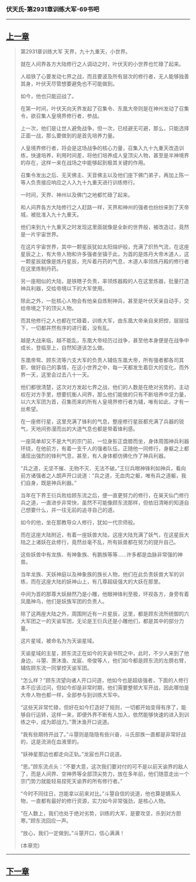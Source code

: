 ### 伏天氏-第2931章训练大军-69书吧

--------
[上一章](./b58a14ff0c8d6a5deca7df76b519344b.md)
--------


>
>
>
>第2931章训练大军
>天界，九十九重天，小世界。
>
>就在人间界各方大陆修行之人调动之时，叶伏天的小世界也忙碌了起来。
>
>人祖铁了心要发动七界之战，而且要波及所有层次的修行者，无人能够独善其身，叶伏天尽管想要避免也不可能做到。
>
>如今，他也只能迎战了。
>
>在第一时间，叶伏天向天界发起了召集令、东凰大帝则是在神州发动了召集令，欲召集人皇境界修行者，参战。
>
>上一次，他们是让世人避免战争，但一次，已经避无可避，那么，只能选择正面一战，那么要做到的是首先培养力量。
>
>人皇境界修行者，将会是这场战争的核心力量，召集入九十九重天改造训练，快速培养，利用时间差，将他们培养成人皇顶尖人物，甚至是半神境界的存在，这样一来在战场之中能够起到极其关键的作用。
>
>召集令发出之后、无天佛主、天音佛主以及他们座下佛门弟子，再加上陈一等人负责接应响应之人入九十九重天进行训练修行。
>
>一时间，天界、神州以及佛门之地都忙碌了起来。
>
>和人间界各方大陆修行之人赶路一样，天界和神州的强者也纷纷来到了天帝城，被批准入九十九重天。
>
>他们来到九十九重天之时发现这里面就像是全新的世界般，被改造过，竟然是一片宇宙世界。
>
>在这片宇宙世界，其中一颗星辰犹如太阳熔炉般，充满了炽热气流，在这座星辰之上，有大帝人物和许多强者坐镇于此，为首的是炼丹大帝木道人，这一颗星辰就像是炼丹星辰，充斥着丹药的气息，木道人率领炼丹殿的修行者在这里炼制丹药。
>
>另一座相似的大陆，是铁瞎子负责，率领炼器殿的人在这里炼器，批量打造神兵利器，交给帝境以下的大军使用。
>
>除此之外，一批核心人物会有他亲自炼制神兵，甚至是叶伏天亲自动手，交给帝境之下的顶尖人物。
>
>而其他修行之人也都在忙碌着，训练大军，由东凰大帝亲自来把控，层层往下，一切都井然有序的进行着，没有乱。
>
>越是大战来临，越不能乱，东凰大帝经历过战争，甚至他本身便是在战争中成长，登临至上，自然知道该怎么做。
>
>东凰帝鸳、顾东流等六支大军的负责人辅佐东凰大帝，所有强者都各司其职，做好自己的事情，在这小世界之中，每一天都发生着巨大的变化，而外界一天，这里会过去八十一天。
>
>他们都很清楚，这次对方发起七界之战，他们的人数是在绝对劣势的，主动权在对方手里，想要抗衡人间界，那么他们能做的只有不断培养中坚力量，以六大军团为首，召集而来的所有人皇境界修行者为辅，唯有如此，才有一丝希望。
>
>在一座修行星，这里充满了锋利的气息，整座修行星辰都充满了兵器的锐气，天地间弥漫而出的大道气息也都是带着锋利感。
>
>一座简单却又不是大气的宗门前，一位身影正盘膝而坐，身体周围神兵利器环绕，在他前方，有着一支千人的强者队伍，正随他一同修行，身躯之上都涌现出强烈的锋利气息，甚至，有人身体都仿佛化作了神兵利器。
>
>“兵之道，无坚不摧、无物不灭、无法不破。”王衍兵眼神锋利如神兵，看向前方诸强者之人朗声开口说道：“兵之道，无血肉之躯，唯有兵之道躯，我们自身，既是神兵利器。”
>
>当年在下界王衍兵败给顾东流之后，便一直更努力的修行，在昊天仙门修行兵之道，一直进步非常快，虽然不可能像顾东流那样，但依旧清晰的知道自己想要什么，并一往无前的追寻自己的道。
>
>如今的他，坐在那教导众人修行，犹如一代宗师般。
>
>而在这座大陆附近，有着一座妖兽大陆，这座大陆充满了妖气，在这星辰大陆之上诸妖在此修行，竟然丝毫不乱，所有妖兽都在努力的提升自己。
>
>这些妖兽中有龙族、有神象族、有鹏族等等……许多都是血脉非常强的神兽。
>
>当年龙族、天妖神庭以及神象族的族长人物，他们在此负责妖兽大军的训练，而在这座大陆的妖神山上，有几尊超级强大的大妖在那里。
>
>中间为首的那尊大妖赫然乃是小雕，他眼神锋利至极，环视各方，身旁有着凤凰神鸟，他们是妖族军团的负责人。
>
>除了这两座大陆之外，周围附近有一片星辰，这里，都是顾东流所统御的六大军团之一的天谕军团，无论是王衍兵还是小雕他们，都是其中的部分力量。
>
>这片星域，被命名为为天谕星域。
>
>天谕星域的主星，顾东流正在如今的天谕书院之中，此时，不少人来到了他身边，斗曌、萧沐渔、龙宸、帝俊等人，他们如今都是顾东流的左膀右臂，辅佐顾东流一同掌控天谕军团。
>
>“怎么样？”顾东流望向诸人开口问道，他如今也是超级强者，下面的人修行本不应该过问，但如今却是非常时期，他们需要整顿大军开战，因此哪怕是大帝人物也都一样，全部参与到训练大军中。
>
>“这些天非常忙碌，但好在如今打造好了规则，一切都开始变得有序了，能够自行运转，这样一来，即便外界不断有人加入，依然能够快速的进入到训练之中，成为即战力。”萧沐渔开口说道。
>
>“我有些期待开战了。”斗曌则是隐隐有些兴奋，斗氏部族一直都是非常好战的，这是流淌在血液里的。
>
>“妖神星那边也都走向正轨。”龙宸也开口说道。
>
>“恩。”顾东流点头：“不要大意，这次我们要对付的可不是以前天谕界的敌人了，而是人间界、空神界等全部顶尖势力，放在多年前，他们随意走出一个宗门势力就能轻易捏死天谕界的所有修行者。”
>
>“今时不同往日，岂能拿以前来对比。”斗曌自信的说道，他也算是嫡系人物，一直都有最好的修行资源，实力如今非常强劲，是核心人物。
>
>“在人数上，我们也处于绝对劣势，训练的大军，是要攻坚，杀到对方胆寒。”顾东流回应一声。
>
>“放心，我们一定做到。”斗曌开口，信心满满！
>
>(本章完)
>
>

--------
[下一章](./32fd6f3cbc30f7fd16ce48c13f9d9f66.md)
--------
